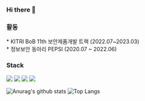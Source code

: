 ### Hi there 👋
<div align="left">
 <h3> 활동 </h3>
* KITRI BoB 11th 보안제품개발 트랙 (2022.07~2023.03)  
<br>
* 정보보안 동아리 PEPSI (2020.07 ~ 2022.06)
<br>
</div>
<h3>Stack</h3>
<img src="https://img.shields.io/badge/linux-FCC624?style=flat-square&logo=linux&logoColor=black">
<img src="https://img.shields.io/badge/c/c++-00599C?style=flat-square&logo=c%2B%2B&logoColor=white">
<img src="https://img.shields.io/badge/Python-054480?style=flat-square&logo=python&logoColor=white">
<img src="https://img.shields.io/badge/Docker-2496ED?style=flat-square&logo=docker&logoColor=white"/>

![Anurag's github stats](https://github-readme-stats.vercel.app/api?username=cryptogus&show_icons=true&theme=merko)
![Top Langs](https://github-readme-stats.vercel.app/api/top-langs/?username=cryptogus&layout=compact&theme=merko)

<!--
**cryptogus/cryptogus** is a ✨ _special_ ✨ repository because its `README.md` (this file) appears on your GitHub profile.

Here are some ideas to get you started:

- 🔭 I’m currently working on ...
- 🌱 I’m currently learning ...
- 👯 I’m looking to collaborate on ...
- 🤔 I’m looking for help with ...
- 💬 Ask me about ...
- 📫 How to reach me: ...
- 😄 Pronouns: ...
- ⚡ Fun fact: ...
-->
